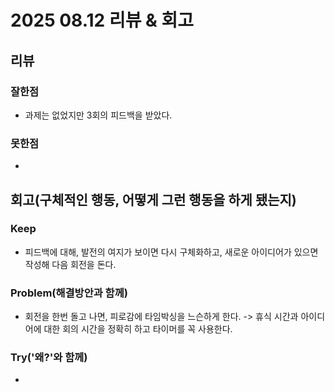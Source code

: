 # 2025 08.12 리뷰 & 회고

## 리뷰

### 잘한점

- 과제는 없었지만 3회의 피드백을 받았다.

### 못한점

- 

## 회고(구체적인 행동, 어떻게 그런 행동을 하게 됐는지)

### Keep

- 피드백에 대해, 발전의 여지가 보이면 다시 구체화하고, 새로운 아이디어가 있으면 작성해 다음 회전을 돈다.

### Problem(해결방안과 함께)

- 회전을 한번 돌고 나면, 피로감에 타임박싱을 느슨하게 한다.
-> 휴식 시간과 아이디어에 대한 회의 시간을 정확히 하고 타이머를 꼭 사용한다.

### Try('왜?'와 함께)

- 